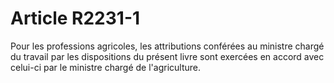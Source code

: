# Article R2231-1

 

  
Pour les professions agricoles, les attributions conférées au ministre chargé du travail par les dispositions du présent livre sont exercées en accord avec celui-ci par le ministre chargé de l'agriculture.